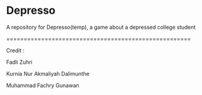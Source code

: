 # Depresso
A repository for Depresso(temp), a game about a depressed college student

=====================================================

Credit : 

Fadli Zuhri

Kurnia Nur Akmaliyah Dalimunthe

Muhammad Fachry Gunawan
